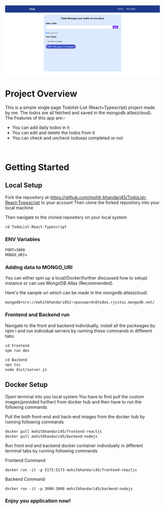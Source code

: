 ![alt text](image.png)


# Project Overview

 This is a simple single page Todolist-List (React+Typescript) project made by me. The todos are all fetched and saved in the mongodb atlas(cloud). The Features of this app are:-
- You can add daily todos in it
- You can edit and delete the todos from it
- You can check and uncheck todosas completed or not

<br/>

# Getting Started

## **Local Setup**
Fork the repository at-https://github.com/mohit-bhandari45/TodoList-React-Typescript to your account
Then clone the forked repository into your local machine

Then navigate to the cloned repository on your local system

``` 
cd TodoList-React-Typescript
```
 
### **ENV Variables**
```
PORT=3000
MONGO_URI=
```

### **Adding data to MONGO_URI**
You can either spin up a local/Docker(further discuused how to setup) instance or can use MongoDB Atlas (Recommended).

Here's the sample uri which can be made in the mongodb atlas(cloud)
```
mongodb+srv://mohitbhandari852:<password>@todos.rjcstoi.mongodb.net/ 
```


### **Frontend and Backend run**

Navigate to the front and backend individually, install all the packeages by npm i and run individual servers by running these commands in different tabs

``` 
cd Frontend
npm run dev
```
``` 
cd Backend
npx tsc
node dist/server.js
```

## **Docker Setup**

Open terminal into you local system You have to first pull the custom images(provided further) from docker hub and then have to run the following commands


Pull the both front-end and back-end images from the docker hub by running following commands

``` 
docker pull mohitbhandari45/frontend-reactjs
docker pull mohitbhandari45/backend-nodejs
```


Run front end and backend docker container individually in different terminal tabs by running following commands

Frontend Command
```
docker run -it -p 5173:5173 mohitbhandari45/frontend-reactjs
```

Backend Command
```
docker run -it -p 3000:3000 mohitbhandari45/backend-nodejs
```


### Enjoy you application now!
